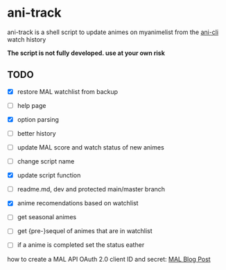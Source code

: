 # ani-track
ani-track is a shell script to update animes on myanimelist from the [ani-cli](https://github.com/pystardust/ani-cli/tree/master) watch history

**The script is not fully developed. use at your own risk**

## TODO
- [x] restore MAL watchlist from backup
- [ ] help page
- [x] option parsing
- [ ] better history
- [ ] update MAL score and watch status of new animes
- [ ] change script name
- [x] update script function
- [ ] readme.md, dev and protected main/master branch
- [x] anime recomendations based on watchlist
- [ ] get seasonal animes
- [ ] get {pre-}sequel of animes that are in watchlist
- [ ] if a anime is completed set the status eather



how to create a MAL API OAuth 2.0 client ID and secret: [MAL Blog Post](https://myanimelist.net/blog.php?eid=835707)
